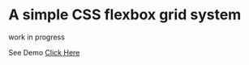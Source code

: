 # A simple CSS flexbox grid system
work in progress

See Demo [Click Here](https://ohsik.github.io/flexbox/)
